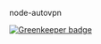 node-autovpn


[![Greenkeeper badge](https://badges.greenkeeper.io/marcus-sa/node-autovpn.svg)](https://greenkeeper.io/)